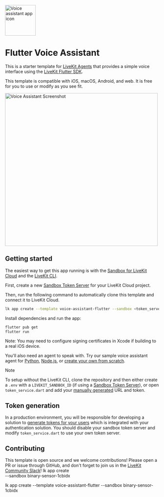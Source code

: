 <img src="./.github/assets/app-icon.png" alt="Voice assistant app icon" width="100" height="100">

# Flutter Voice Assistant

This is a starter template for [LiveKit Agents](https://docs.livekit.io/agents/overview/) that provides a simple voice interface using the [LiveKit Flutter SDK](https://github.com/livekit/client-sdk-flutter).

This template is compatible with iOS, macOS, Android, and web. It is free for you to use or modify as you see fit.

<img src="./.github/assets/screenshot.png" alt="Voice Assistant Screenshot" height="500">

## Getting started

The easiest way to get this app running is with the [Sandbox for LiveKit Cloud](https://cloud.livekit.io/projects/p_/sandbox) and the [LiveKit CLI](https://docs.livekit.io/home/cli/cli-setup/).

First, create a new [Sandbox Token Server](https://cloud.livekit.io/projects/p_mytc7vpzfkt/sandbox/templates/token-server) for your LiveKit Cloud project.

Then, run the following command to automatically clone this template and connect it to LiveKit Cloud.

```bash
lk app create --template voice-assistant-flutter --sandbox <token_server_sandbox_id>
```

Install dependencies and run the app:
```bash
flutter pub get
flutter run
```

Note: You may need to configure signing certificates in Xcode if building to a real iOS device.

You'll also need an agent to speak with. Try our sample voice assistant agent for [Python](https://github.com/livekit-examples/voice-pipeline-agent-python), [Node.js](https://github.com/livekit-examples/voice-pipeline-agent-node), or [create your own from scratch](https://docs.livekit.io/agents/quickstart/).

> [!NOTE]
> To setup without the LiveKit CLI, clone the repository and then either create a `.env` with a `LIVEKIT_SANDBOX_ID` (if using a [Sandbox Token Server](https://cloud.livekit.io/projects/p_/sandbox/templates/token-server)), or open `token_service.dart` and add your [manually generated](#token-generation) URL and token.

## Token generation

In a production environment, you will be responsible for developing a solution to [generate tokens for your users](https://docs.livekit.io/home/server/generating-tokens/) which is integrated with your authentication solution. You should disable your sandbox token server and modify `token_service.dart` to use your own token server.

## Contributing

This template is open source and we welcome contributions! Please open a PR or issue through GitHub, and don't forget to join us in the [LiveKit Community Slack](https://livekit.io/join-slack)!
lk app create \
--sandbox binary-sensor-1cbidx

lk app create --template voice-assistant-flutter --sandbox binary-sensor-1cbidx

